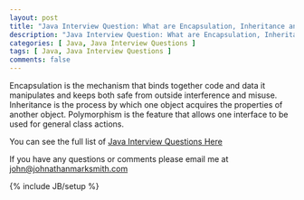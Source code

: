 ```yaml
---
layout: post
title: "Java Interview Question: What are Encapsulation, Inheritance and Polymorphism?"
description: "Java Interview Question: What are Encapsulation, Inheritance and Polymorphism?"
categories: [ Java, Java Interview Questions ]
tags: [ Java, Java Interview Questions ]
comments: false
---
```


Encapsulation is the mechanism that binds together code and data it manipulates and keeps both safe from outside interference and misuse. Inheritance is the process by which one object acquires the properties of another object. Polymorphism is the feature that allows one interface to be used for general class actions.


You can see the full list of <a href="/java-interview-questions.html">Java Interview Questions Here</a>

If you have any questions or comments please email me at <a href="mailto:john@johnathanmarksmith.com">john@johnathanmarksmith.com</a>

{% include JB/setup %}
